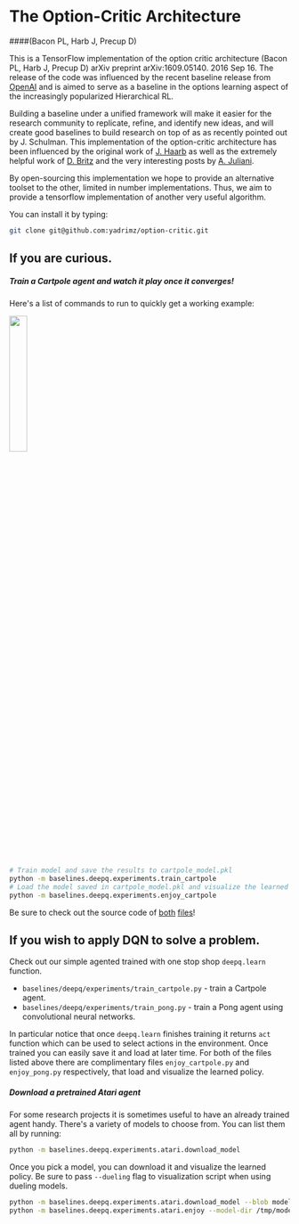 # The Option-Critic Architecture
####(Bacon PL, Harb J, Precup D)

This is a TensorFlow implementation of the option critic architecture (Bacon PL, Harb J, Precup D) arXiv preprint arXiv:1609.05140. 2016 Sep 16. 
The release of the code was influenced by the recent baseline release from [OpenAI](https://github.com/openai/baselines) and is aimed to serve as a baseline in the options learning aspect of the increasingly popularized Hierarchical RL.

Building a baseline under a unified framework will make it easier for the research community to replicate, refine, and identify new ideas, and will create good baselines to build research on top of as as recently pointed out by J. Schulman. This implementation of the option-critic architecture has been influenced by the original work of [J. Haarb](https://github.com/jeanharb/option_critic) as well as the extremely helpful work of [D. Britz](https://github.com/dennybritz/reinforcement-learning) and the very interesting posts by [A. Juliani](https://medium.com/emergent-future/simple-reinforcement-learning-with-tensorflow-part-0-q-learning-with-tables-and-neural-networks-d195264329d0).

By open-sourcing this implementation we hope to provide an alternative toolset to the other, limited in number implementations. Thus, we aim to provide a tensorflow implementation of another very useful algorithm.

You can install it by typing:

```bash
git clone git@github.com:yadrimz/option-critic.git
```


## If you are curious.

##### Train a Cartpole agent and watch it play once it converges!

Here's a list of commands to run to quickly get a working example:

<img src="data/cartpole.gif" width="25%" />


```bash
# Train model and save the results to cartpole_model.pkl
python -m baselines.deepq.experiments.train_cartpole
# Load the model saved in cartpole_model.pkl and visualize the learned policy
python -m baselines.deepq.experiments.enjoy_cartpole
```


Be sure to check out the source code of [both](baselines/deepq/experiments/train_cartpole.py) [files](baselines/deepq/experiments/enjoy_cartpole.py)!

## If you wish to apply DQN to solve a problem.

Check out our simple agented trained with one stop shop `deepq.learn` function. 

- `baselines/deepq/experiments/train_cartpole.py` - train a Cartpole agent.
- `baselines/deepq/experiments/train_pong.py` - train a Pong agent using convolutional neural networks.

In particular notice that once `deepq.learn` finishes training it returns `act` function which can be used to select actions in the environment. Once trained you can easily save it and load at later time. For both of the files listed above there are complimentary files `enjoy_cartpole.py` and `enjoy_pong.py` respectively, that load and visualize the learned policy.

##### Download a pretrained Atari agent

For some research projects it is sometimes useful to have an already trained agent handy. There's a variety of models to choose from. You can list them all by running:

```bash
python -m baselines.deepq.experiments.atari.download_model
```

Once you pick a model, you can download it and visualize the learned policy. Be sure to pass `--dueling` flag to visualization script when using dueling models.

```bash
python -m baselines.deepq.experiments.atari.download_model --blob model-atari-prior-duel-breakout-1 --model-dir /tmp/models
python -m baselines.deepq.experiments.atari.enjoy --model-dir /tmp/models/model-atari-prior-duel-breakout-1 --env Breakout --dueling
```
